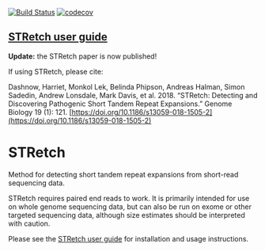 [![Build Status](https://travis-ci.org/Oshlack/STRetch.svg?branch=master)](https://travis-ci.org/Oshlack/STRetch)
[![codecov](https://codecov.io/github/Oshlack/STRetch/branch/master/graphs/badge.svg)](https://codecov.io/github/Oshlack/STRetch)


## [STRetch user guide](https://github.com/Oshlack/STRetch/wiki)

**Update:** the STRetch paper is now published!

If using STRetch, please cite:

Dashnow, Harriet, Monkol Lek, Belinda Phipson, Andreas Halman, Simon Sadedin, Andrew Lonsdale, Mark Davis, et al. 2018. “STRetch: Detecting and Discovering Pathogenic Short Tandem Repeat Expansions.” Genome Biology 19 (1): 121. [https://doi.org/10.1186/s13059-018-1505-2](https://doi.org/10.1186/s13059-018-1505-2)

# STRetch

Method for detecting short tandem repeat expansions from short-read sequencing data.

STRetch requires paired end reads to work. It is primarily intended for use on
whole genome sequencing data, but can also be run on exome or other targeted
sequencing data, although size estimates should be interpreted with caution.

Please see the [STRetch user guide](https://github.com/Oshlack/STRetch/wiki)
for installation and usage instructions.

